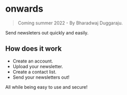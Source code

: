 # onwards
 
> Coming summer 2022 - By Bharadwaj Duggaraju.

Send newsleters out quickly and easily. 

## How does it work
* Create an account.
* Upload your newsletter.
* Create a contact list.
* Send your newsletters out!

All while being easy to use and secure!
